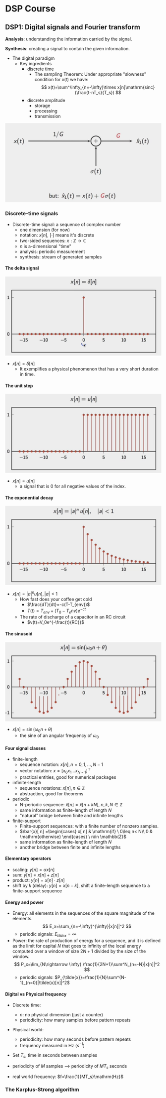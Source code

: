 # DSP Course

## DSP1: Digital signals and Fourier transform

**Analysis**: understanding the information carried by the signal.

**Synthesis**: creating a signal to contain the given information.

- The digital paradigm
	- Key ingredients
		- discrete time 
			- The sampling Theorem: Under appropriate "slowness" condition for $x(t)$ we have:
				  $$
				  x(t)=\sum^\infty_{n=-\infty}\times x[n]\mathrm{sinc}(\frac{t-nT_s}{T_s})
				  $$ 
		- discrete amplitude
			- storage
			- processing
			- transmission
			
![DSP_attenuation.png](../_media/DSP_attenuation.png)

### Discrete-time signals

- Discrete-time signal: a sequence of complex number
	- one dimension (for now)
	- notation: $x[n]$, $[\cdot]$ means it's discrete
	- two-sided sequences: $x: \mathbb{Z\rightarrow C}$
	- $n$ is a-dimensional "time"
	- analysis: periodic measurement
	- synthesis: stream of generated samples

#### The delta signal

![DSP_delta_signal.png](../_media/DSP_delta_signal.png)

- $x[n]=\delta[n]$
	- It exemplifies a physical phenomenon that has a very short duration in time.

#### The unit step

![DSP_unit_step.png](../_media/DSP_unit_step.png)

- $x[n]=u[n]$
	- a signal that is $0$ for all negative values of the index.

#### The exponential decay

![DSP_exp_decay.png](../_media/DSP_exp_decay.png)

- $x[n]=|a|^nu[n], |a|<1$
	- How fast does your coffee get cold
		- $\frac{dT}{dt}=-c(T-T_{env})$
		- $T(t)=T_{env}+(T_0-T_env)e^{-ct}$
	- The rate of discharge of a capacitor in an RC circuit
		- $v(t)=V_0e^{-\frac{t}{RC}}$

#### The sinusoid

![DSP_sinusoid.png](../_media/DSP_sinusoid.png)

- $x[n]=\sin (\omega_0 n+\theta)$
	- the sine of an angular frequency of $\omega_0$

#### Four signal classes

- finite-length
	- sequence notation: $x[n], n = 0, 1, \dots, N-1$
	- vector notation: $x = [x_0 x_1 \dots x_{N-1}]^\top$
	- practical entities, good for numerical packages
- infinite-length
	- sequence notations: $x[n], n\in \mathbb{Z}$
	- abstraction, good for theorems
- periodic
	- N-periodic sequence: $\tilde{x}[n]=\tilde{x}[n+kN],\ n,k,N \in \mathbb{Z}$
	- same information as finite-length of length $N$
	- "natural" bridge between finite and infinite lengths
- finite-support
	- Finite-support sequences: with a finite number of nonzero samples.
	- $\bar{x}[ n] =\begin{cases}
x[ n] & \mathrm{if} \ 0\leq n< N\\
0 & \mathrm{otherwise}
\end{cases} \ n\in \mathbb{Z}$
	- same information as finite-length of length $N$
	- another bridge between finite and infinite lengths

#### Elementary operators

- scaling: $y[n]=\alpha x[n]$
- sum: $y[n]=x[n]+z[n]$
- product: $y[n]=x[n]\cdot z[n]$
- shift by $k$ (delay): $y[n]=x[n-k]$, shift a finite-length sequence to a finite-support sequence

#### Energy and power

- Energy: all elements in the sequences of the square magnitude of the elements.
	$$
	E_x=\sum_{n=-\infty}^{\infty}|x[n]|^2
	$$
	- periodic signals: $E_{tilde{x}}=\infty$
- Power: the rate of production of energy for a sequence, and it is defined as the limit for capital $N$ that goes to infinity of the local energy computed over a window of size $2N + 1$ divided by the size of the window.
	$$
	P_x=\lim_{N\rightarrow \infty} \frac{1}{2N+1}\sum^N_{n=-N}|x[n]|^2
	$$
	- periodic signals: $P_{\tilde{x}}=\frac{1}{N}\sum^{N-1}_{n=0}|\tilde{x}[n]|^2$

#### Digital vs Physical frequency

- Discrete time:
	- $n$: no physical dimension (just a counter)
	- periodicity: how many samples before pattern repeats
- Physical world:
	- periodicity: how many seconds before pattern repeats
	- frequency measured in $\mathrm{Hz}$ ($s^{-1}$)

- Set $T_s$, time in seconds between samples
- periodicity of $M$ samples --> periodicity of $MT_s$ seconds
- real world frequency: $f=\frac{1}{MT_s}\mathrm{Hz}$

### The Karplus-Strong algorithm

